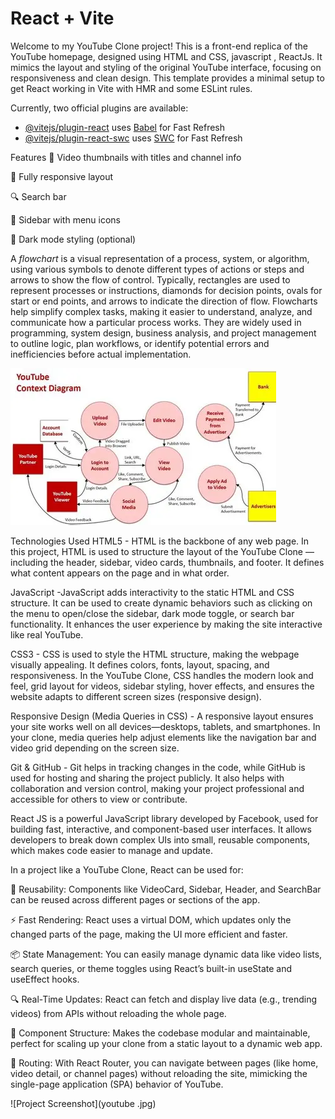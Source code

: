 # React + Vite
Welcome to my YouTube Clone project! This is a front-end replica of the YouTube homepage, designed using HTML and CSS, javascript , ReactJs. It mimics the layout and styling of the original YouTube interface, focusing on responsiveness and clean design.
This template provides a minimal setup to get React working in Vite with HMR and some ESLint rules.

Currently, two official plugins are available:

- [@vitejs/plugin-react](https://github.com/vitejs/vite-plugin-react/blob/main/packages/plugin-react/README.md) uses [Babel](https://babeljs.io/) for Fast Refresh
- [@vitejs/plugin-react-swc](https://github.com/vitejs/vite-plugin-react-swc) uses [SWC](https://swc.rs/) for Fast Refresh

Features
🎥 Video thumbnails with titles and channel info

📱 Fully responsive layout

🔍 Search bar

📂 Sidebar with menu icons

🌙 Dark mode styling (optional)

A *flowchart* is a visual representation of a process, system, or algorithm, using various symbols to denote different types of actions or steps and arrows to show the flow of control. Typically, rectangles are used to represent processes or instructions, diamonds for decision points, ovals for start or end points, and arrows to indicate the direction of flow. Flowcharts help simplify complex tasks, making it easier to understand, analyze, and communicate how a particular process works. They are widely used in programming, system design, business analysis, and project management to outline logic, plan workflows, or identify potential errors and inefficiencies before actual implementation.


  ![Project Screenshot](flow.webp)

Technologies Used
HTML5 -  HTML is the backbone of any web page. In this project, HTML is used to structure the layout of the YouTube Clone — including the header, sidebar, video cards, thumbnails, and footer. It defines what content appears on the page and in what order.

JavaScript -JavaScript adds interactivity to the static HTML and CSS structure. It can be used to create dynamic behaviors such as clicking on the menu to open/close the sidebar, dark mode toggle, or search bar functionality. It enhances the user experience by making the site interactive like real YouTube.

CSS3 - CSS is used to style the HTML structure, making the webpage visually appealing. It defines colors, fonts, layout, spacing, and responsiveness. In the YouTube Clone, CSS handles the modern look and feel, grid layout for videos, sidebar styling, hover effects, and ensures the website adapts to different screen sizes (responsive design).

Responsive Design (Media Queries in CSS) - A responsive layout ensures your site works well on all devices—desktops, tablets, and smartphones. In your clone, media queries help adjust elements like the navigation bar and video grid depending on the screen size.

Git & GitHub - Git helps in tracking changes in the code, while GitHub is used for hosting and sharing the project publicly. It also helps with collaboration and version control, making your project professional and accessible for others to view or contribute.

React JS is a powerful JavaScript library developed by Facebook, used for building fast, interactive, and component-based user interfaces. It allows developers to break down complex UIs into small, reusable components, which makes code easier to manage and update.

In a project like a YouTube Clone, React can be used for:

🔁 Reusability: Components like VideoCard, Sidebar, Header, and SearchBar can be reused across different pages or sections of the app.

⚡ Fast Rendering: React uses a virtual DOM, which updates only the changed parts of the page, making the UI more efficient and faster.

📦 State Management: You can easily manage dynamic data like video lists, search queries, or theme toggles using React’s built-in useState and useEffect hooks.

🔍 Real-Time Updates: React can fetch and display live data (e.g., trending videos) from APIs without reloading the whole page.

🧱 Component Structure: Makes the codebase modular and maintainable, perfect for scaling up your clone from a static layout to a dynamic web app.

🔄 Routing: With React Router, you can navigate between pages (like home, video detail, or channel pages) without reloading the site, mimicking the single-page application (SPA) behavior of YouTube.

  ![Project Screenshot](youtube .jpg)








  
